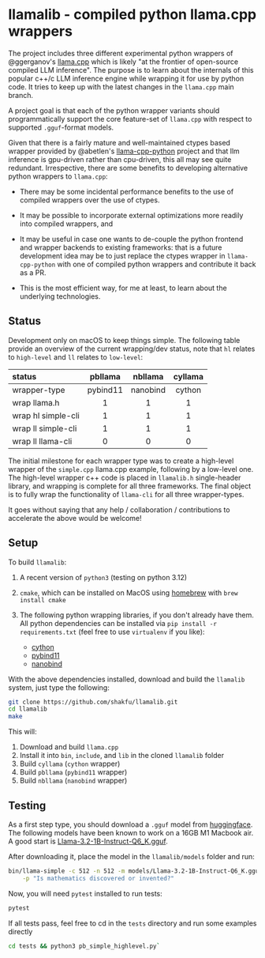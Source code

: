 # llamalib - compiled python llama.cpp wrappers

The project includes three different experimental python wrappers of @ggerganov's [llama.cpp](https://github.com/ggerganov/llama.cpp) which is likely "at the frontier of open-source compiled LLM inference". The purpose is to learn about the internals of this popular c++/c LLM inference engine while wrapping it for use by python code. It tries to keep up with the latest changes in the `llama.cpp` main branch.

A project goal is that each of the python wrapper variants should programmatically support the core feature-set of `llama.cpp` with respect to supported `.gguf`-format models.

Given that there is a fairly mature and well-maintained ctypes based wrapper provided by @abetlen's [llama-cpp-python](https://github.com/abetlen/llama-cpp-python) project and that llm inference is gpu-driven rather than cpu-driven, this all may see quite redundant. Irrespective, there are some benefits to developing alternative python wrappers to `llama.cpp`:

- There may be some incidental performance benefits to the use of compiled wrappers over the use of ctypes.

- It may be possible to incorporate external optimizations more readily into compiled wrappers, and

- It may be useful in case one wants to de-couple the python frontend and wrapper backends to existing frameworks: that is a future development idea may be to just replace the ctypes wrapper in `llama-cpp-python` with one of compiled python wrappers and contribute it back as a PR.

- This is the most efficient way, for me at least, to learn about the underlying technologies.


## Status

Development only on macOS to keep things simple. The following table provide an overview of the current wrapping/dev status, note that `hl` relates to `high-level` and `ll` relates to `low-level`:


| status                       | pbllama       | nbllama       | cyllama       |
| :--------------------------- | :-----------: | :-----------: | :-----------: |
| wrapper-type                 | pybind11 	   | nanobind 	   | cython 	   |
| wrap llama.h         		   | 1 			   | 1 			   | 1 			   |
| wrap hl simple-cli  		   | 1 			   | 1 			   | 1 			   |
| wrap ll simple-cli    	   | 1 			   | 1 			   | 1 			   |
| wrap ll llama-cli     	   | 0 			   | 0 			   | 0 			   |
  

The initial milestone for each wrapper type was to create a high-level wrapper of the `simple.cpp` llama.cpp example, following by a low-level one. The high-level wrapper c++ code is placed in `llamalib.h` single-header library, and wrapping is complete for all three frameworks. The final object is to fully wrap the functionality of `llama-cli` for all three wrapper-types.

It goes without saying that any help / collaboration / contributions to accelerate the above would be welcome!


## Setup

To build `llamalib`:

1. A recent version of `python3` (testing on python 3.12)

2. `cmake`, which can be installed on MacOS using [homebrew]() with `brew install cmake`

3. The following python wrapping libraries, if you don't already have them. All python dependencies can be installed via `pip install -r requirements.txt` (feel free to use `virtualenv` if you like):

	- [cython](https://cython.org)
	- [pybind11](https://github.com/pybind/pybind11)
	- [nanobind](https://github.com/wjakob/nanobind)

With the above dependencies installed, download and build the `llamalib` system, just type the following:

```sh
git clone https://github.com/shakfu/llamalib.git
cd llamalib
make
```

This will:

1. Download and build `llama.cpp`
2. Install it into `bin`, `include`, and `lib` in the cloned `llamalib` folder
3. Build `cyllama` (`cython` wrapper)
4. Build `pbllama` (`pybind11` wrapper)
5. Build `nbllama` (`nanobind` wrapper)


## Testing

As a first step type, you should download a `.gguf` model from [huggingface](https://huggingface.co/models?search=gguf). The following models have been known to work on a 16GB M1 Macbook air. A good start is [Llama-3.2-1B-Instruct-Q6_K.gguf](https://huggingface.co/bartowski/Llama-3.2-1B-Instruct-GGUF/blob/main/Llama-3.2-1B-Instruct-Q6_K.gguf).

After downloading it, place the model in the `llamalib/models` folder and run:

```sh
bin/llama-simple -c 512 -n 512 -m models/Llama-3.2-1B-Instruct-Q6_K.gguf \
	-p "Is mathematics discovered or invented?"
```

Now, you will need `pytest` installed to run tests:

```sh
pytest
```

If all tests pass, feel free to cd in the `tests` directory and run some examples directly

```sh
cd tests && python3 pb_simple_highlevel.py`
```

